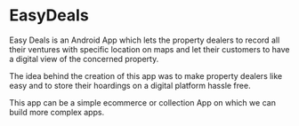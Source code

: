 # EasyDeals

Easy Deals is an Android App which lets the property dealers to record all their ventures with specific location on maps
and let their customers to have a digital view of the concerned property.

The idea behind the creation of this app was to make property dealers like easy and to store their hoardings on a digital platform hassle free.

This app can be a simple ecommerce or collection App on which we can build more complex apps.
